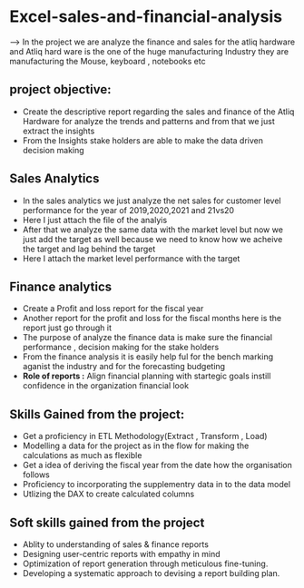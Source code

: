 # Excel-sales-and-financial-analysis
--> In the project we are analyze the finance and sales for the atliq hardware and Atliq hard ware is the one of the huge manufacturing Industry
they are manufacturing the Mouse, keyboard , notebooks etc 

## project objective:
- Create the descriptive report regarding the sales and finance of the Atliq Hardware for analyze the trends and patterns and from that we just extract the insights
- From the Insights stake holders are able to make the data driven decision making 

## Sales Analytics
 - In the sales analytics we just analyze the net sales for customer level performance for  the year of 2019,2020,2021 and 21vs20
 -  Here I just attach the file of the analyis 
 - After that we analyze the same data with the market level but now we just add the target as well because we need to know how we 
   acheive the target and lag behind the target 
 - Here I attach the market level performance with the target 

## Finance analytics
 - Create a Profit and loss report for the fiscal year
 - Another report for the profit and loss for the fiscal months here is the report just go through it
 - The purpose of analyze the finance data is make sure the financial performance , decision making for the stake holders
 - From the finance analysis it is easily help ful for the bench marking aganist the industry and for the forecasting budgeting
 - **Role of reports :** Align financial planning with startegic goals instill confidence in the organization financial look

  ## Skills Gained from the project:
  - Get a proficiency in ETL Methodology(Extract , Transform , Load)
  - Modelling a data for the project as in the flow for making the calculations as much as flexible
  - Get a idea of deriving the fiscal year from the date how the organisation follows
  - Proficiency to incorporating the supplementry data in to the data model
  - Utlizing the DAX to create calculated columns

 ## Soft skills gained from the project 
 - Ablity to understanding of sales & finance reports
 - Designing user-centric reports with empathy in mind
 - Optimization of report generation through meticulous fine-tuning.
 - Developing a systematic approach to devising a report building plan.
